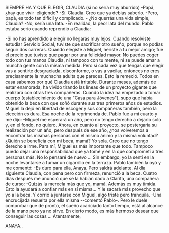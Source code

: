---
---

SIEMPRE HA Y QUE ELEGIR, CLAUDIA (si no sería muy aburrido)
-Papá, ¿hay que vivir ·eligiendo?                                                                                                                    -Sí. Claudia. Creo que ya debias saberlo.                                                                                                  -Pero, papá, es todo tan difícil y complicado.                                                                                           - ¿No querrás una vida simple, Claudia?                                                                                                                -No, sería una lata.                                                                                                                                                             -En realidad, la peor lata del mundo.                                                                                                            Pablo estaba serio cuando reprendió a Claudia:

-Si no has aprendido a elegir no llegarás muy lejos. Cuando resolviste estudiar Servicio Social, tuviste que sacrificar otro sueño, porque no podías seguir dos carreras. Cuando elegiste a Miguel, heriste a tu mejor amigo; fue el precio que tuviste que pagar por una felicidad mayor. No puedes coger todo con tus manos Claudia, ni tampoco con tu mente, ni se puede amar a muncha gente con la misma medida. Pero si cada vez que tengas que elegir vas a sentirte desgraciada, disconforme, o vas a vacilar, entonces no eres precisamente la muchacha adulta que pareces. 
Esto la remeció. Todos en casa sabemos por qué Claudia está irritable. Durante meses, además de estar enamorada, ha vivido tirando las líneas de un proyecto gigante que realizará con otras tres compañeras. Cuando la idea ha empezado a tomar cuerpo (establecimiento de una "Casa para Jóvenes"), supo que había obtenido la beca con que soñó durante sus tres primeros años de estudios. Miguel la dejó en libertad de escoger y sus compañeras también, pero la elección es dura.
  Esa noche de la reprimenda de. Pablo fue a mi cuarto y me dijo: 
-Miguel me esperará un año, pero no tengo derecho a dejarlo solo y, en el fondo, no quiero. Ahora, en cuanto al proyecto, se postergaría su realización por un año, pero después de ese año, ¿nos volveremos a encontrar las mismas personas con el mismo ánimo y la misma voluntad? ¿Quién se beneficia con mi beca, mamá? Yo sola. Creo que no tengo derecho a irme. Para mí, Miguel es más importante que todo. Tampoco puedo dejar una responsabilidad que ya tomé y en la que comprometí a tres personas más. No lo pensaré de nuevo ... 
Sin embargo, yo la sentí en la noche levantarse a fumar un cigarrillo en la terraza. Pablo también la oyó y me comentó: 
-Es duro para ella, Anaya. Pero saldrá adelante.
 Al día siguiente Claudia, con pena pero con firmeza, renunció a la beca. Cuatro días después me anunció que se la habían dado a Clarita, una compañera de curso:
 -Quizás la merecía más que yo, mamá. Además es muy tímida. Esto la ayudará a confiar más en sí misma... Y le sacará más provecho que yo a la beca. 
Y corrió a juntarse con Miguel, algo triste pero tranquila. 
-Una encrucijada resuelta por ella misma --comentó Pablo-. Pero le duele comprobar que de pronto, el sueño acariciado tanto tiempo, está al alcance de la mano pero ya no sirve. En cierto modo, es más hermoso desear que conseguir las cosas ... Atentamente, 

ANAYA..